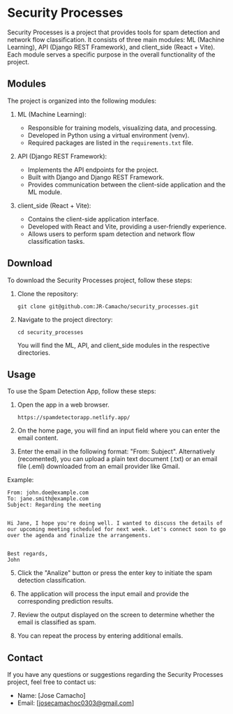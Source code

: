 # Security Processes

Security Processes is a project that provides tools for spam detection and network flow classification. It consists of three main modules: ML (Machine Learning), API (Django REST Framework), and client_side (React + Vite). Each module serves a specific purpose in the overall functionality of the project.

## Modules

The project is organized into the following modules:

1. ML (Machine Learning):
   - Responsible for training models, visualizing data, and processing.
   - Developed in Python using a virtual environment (venv).
   - Required packages are listed in the `requirements.txt` file.

2. API (Django REST Framework):
   - Implements the API endpoints for the project.
   - Built with Django and Django REST Framework.
   - Provides communication between the client-side application and the ML module.

3. client_side (React + Vite):
   - Contains the client-side application interface.
   - Developed with React and Vite, providing a user-friendly experience.
   - Allows users to perform spam detection and network flow classification tasks.

## Download

To download the Security Processes project, follow these steps:

1. Clone the repository:

   ```shell
   git clone git@github.com:JR-Camacho/security_processes.git
   ```

2. Navigate to the project directory:

   ```shell
   cd security_processes
   ```

   You will find the ML, API, and client_side modules in the respective directories.

## Usage

To use the Spam Detection App, follow these steps:

1. Open the app in a web browser.
    ```shell
   https://spamdetectorapp.netlify.app/
   ```

3. On the home page, you will find an input field where you can enter the email content.

4. Enter the email in the following format: "From: Subject". Alternatively (recomented), you can upload a plain text document (.txt) or an email file (.eml) downloaded from an email provider like Gmail. 

Example: 
 ```shell
From: john.doe@example.com
To: jane.smith@example.com
Subject: Regarding the meeting


Hi Jane, I hope you're doing well. I wanted to discuss the details of our upcoming meeting scheduled for next week. Let's connect soon to go over the agenda and finalize the arrangements.

   
Best regards,
John
   ```

5. Click the "Analize" button or press the enter key to initiate the spam detection classification.

6. The application will process the input email and provide the corresponding prediction results.

7. Review the output displayed on the screen to determine whether the email is classified as spam.

8. You can repeat the process by entering additional emails.

## Contact

If you have any questions or suggestions regarding the Security Processes project, feel free to contact us:

- Name: [Jose Camacho]
- Email: [josecamachoc0303@gmail.com]